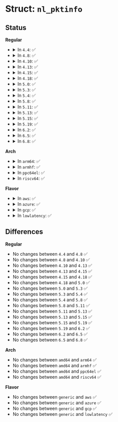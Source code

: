 # Struct: <code>nl_pktinfo</code>

## Status
<b>Regular</b>
<ul>
<li>
<details>
<summary>In <code>4.4</code>: ✅</summary>

```c
struct nl_pktinfo {
    __u32 group;
};
```
</details>
</li>
<li>
<details>
<summary>In <code>4.8</code>: ✅</summary>

```c
struct nl_pktinfo {
    __u32 group;
};
```
</details>
</li>
<li>
<details>
<summary>In <code>4.10</code>: ✅</summary>

```c
struct nl_pktinfo {
    __u32 group;
};
```
</details>
</li>
<li>
<details>
<summary>In <code>4.13</code>: ✅</summary>

```c
struct nl_pktinfo {
    __u32 group;
};
```
</details>
</li>
<li>
<details>
<summary>In <code>4.15</code>: ✅</summary>

```c
struct nl_pktinfo {
    __u32 group;
};
```
</details>
</li>
<li>
<details>
<summary>In <code>4.18</code>: ✅</summary>

```c
struct nl_pktinfo {
    __u32 group;
};
```
</details>
</li>
<li>
<details>
<summary>In <code>5.0</code>: ✅</summary>

```c
struct nl_pktinfo {
    __u32 group;
};
```
</details>
</li>
<li>
<details>
<summary>In <code>5.3</code>: ✅</summary>

```c
struct nl_pktinfo {
    __u32 group;
};
```
</details>
</li>
<li>
<details>
<summary>In <code>5.4</code>: ✅</summary>

```c
struct nl_pktinfo {
    __u32 group;
};
```
</details>
</li>
<li>
<details>
<summary>In <code>5.8</code>: ✅</summary>

```c
struct nl_pktinfo {
    __u32 group;
};
```
</details>
</li>
<li>
<details>
<summary>In <code>5.11</code>: ✅</summary>

```c
struct nl_pktinfo {
    __u32 group;
};
```
</details>
</li>
<li>
<details>
<summary>In <code>5.13</code>: ✅</summary>

```c
struct nl_pktinfo {
    __u32 group;
};
```
</details>
</li>
<li>
<details>
<summary>In <code>5.15</code>: ✅</summary>

```c
struct nl_pktinfo {
    __u32 group;
};
```
</details>
</li>
<li>
<details>
<summary>In <code>5.19</code>: ✅</summary>

```c
struct nl_pktinfo {
    __u32 group;
};
```
</details>
</li>
<li>
<details>
<summary>In <code>6.2</code>: ✅</summary>

```c
struct nl_pktinfo {
    __u32 group;
};
```
</details>
</li>
<li>
<details>
<summary>In <code>6.5</code>: ✅</summary>

```c
struct nl_pktinfo {
    __u32 group;
};
```
</details>
</li>
<li>
<details>
<summary>In <code>6.8</code>: ✅</summary>

```c
struct nl_pktinfo {
    __u32 group;
};
```
</details>
</li>
</ul>
<b>Arch</b>
<ul>
<li>
<details>
<summary>In <code>arm64</code>: ✅</summary>

```c
struct nl_pktinfo {
    __u32 group;
};
```
</details>
</li>
<li>
<details>
<summary>In <code>armhf</code>: ✅</summary>

```c
struct nl_pktinfo {
    __u32 group;
};
```
</details>
</li>
<li>
<details>
<summary>In <code>ppc64el</code>: ✅</summary>

```c
struct nl_pktinfo {
    __u32 group;
};
```
</details>
</li>
<li>
<details>
<summary>In <code>riscv64</code>: ✅</summary>

```c
struct nl_pktinfo {
    __u32 group;
};
```
</details>
</li>
</ul>
<b>Flavor</b>
<ul>
<li>
<details>
<summary>In <code>aws</code>: ✅</summary>

```c
struct nl_pktinfo {
    __u32 group;
};
```
</details>
</li>
<li>
<details>
<summary>In <code>azure</code>: ✅</summary>

```c
struct nl_pktinfo {
    __u32 group;
};
```
</details>
</li>
<li>
<details>
<summary>In <code>gcp</code>: ✅</summary>

```c
struct nl_pktinfo {
    __u32 group;
};
```
</details>
</li>
<li>
<details>
<summary>In <code>lowlatency</code>: ✅</summary>

```c
struct nl_pktinfo {
    __u32 group;
};
```
</details>
</li>
</ul>

## Differences
<b>Regular</b>
<ul>
<li>
No changes between <code>4.4</code> and <code>4.8</code> ✅
</li>
<li>
No changes between <code>4.8</code> and <code>4.10</code> ✅
</li>
<li>
No changes between <code>4.10</code> and <code>4.13</code> ✅
</li>
<li>
No changes between <code>4.13</code> and <code>4.15</code> ✅
</li>
<li>
No changes between <code>4.15</code> and <code>4.18</code> ✅
</li>
<li>
No changes between <code>4.18</code> and <code>5.0</code> ✅
</li>
<li>
No changes between <code>5.0</code> and <code>5.3</code> ✅
</li>
<li>
No changes between <code>5.3</code> and <code>5.4</code> ✅
</li>
<li>
No changes between <code>5.4</code> and <code>5.8</code> ✅
</li>
<li>
No changes between <code>5.8</code> and <code>5.11</code> ✅
</li>
<li>
No changes between <code>5.11</code> and <code>5.13</code> ✅
</li>
<li>
No changes between <code>5.13</code> and <code>5.15</code> ✅
</li>
<li>
No changes between <code>5.15</code> and <code>5.19</code> ✅
</li>
<li>
No changes between <code>5.19</code> and <code>6.2</code> ✅
</li>
<li>
No changes between <code>6.2</code> and <code>6.5</code> ✅
</li>
<li>
No changes between <code>6.5</code> and <code>6.8</code> ✅
</li>
</ul>
<b>Arch</b>
<ul>
<li>
No changes between <code>amd64</code> and <code>arm64</code> ✅
</li>
<li>
No changes between <code>amd64</code> and <code>armhf</code> ✅
</li>
<li>
No changes between <code>amd64</code> and <code>ppc64el</code> ✅
</li>
<li>
No changes between <code>amd64</code> and <code>riscv64</code> ✅
</li>
</ul>
<b>Flavor</b>
<ul>
<li>
No changes between <code>generic</code> and <code>aws</code> ✅
</li>
<li>
No changes between <code>generic</code> and <code>azure</code> ✅
</li>
<li>
No changes between <code>generic</code> and <code>gcp</code> ✅
</li>
<li>
No changes between <code>generic</code> and <code>lowlatency</code> ✅
</li>
</ul>
